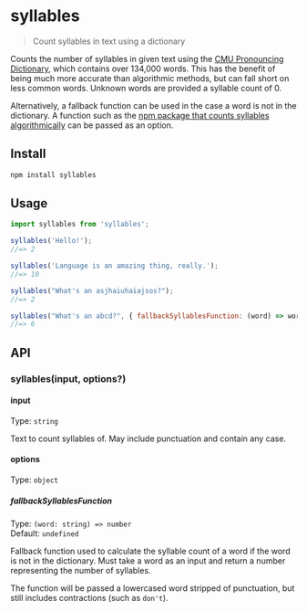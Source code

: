 # syllables

> Count syllables in text using a dictionary

Counts the number of syllables in given text using the [CMU Pronouncing Dictionary](https://www.npmjs.com/package/cmu-pronouncing-dictionary), which contains over 134,000 words. This has the benefit of being much more accurate than algorithmic methods, but can fall short on less common words. Unknown words are provided a syllable count of 0.

Alternatively, a fallback function can be used in the case a word is not in the dictionary. A function such as the [npm package that counts syllables algorithmically](https://www.npmjs.com/package/syllable) can be passed as an option.

## Install

```sh
npm install syllables
```

## Usage

```js
import syllables from 'syllables';

syllables('Hello!');
//=> 2

syllables('Language is an amazing thing, really.');
//=> 10

syllables("What's an asjhaiuhaiajsos?");
//=> 2

syllables("What's an abcd?", { fallbackSyllablesFunction: (word) => word.length });
//=> 6
```

## API

### syllables(input, options?)

#### input

Type: `string`

Text to count syllables of. May include punctuation and contain any case.

#### options

Type: `object`

##### fallbackSyllablesFunction

Type: `(word: string) => number`\
Default: `undefined`

Fallback function used to calculate the syllable count of a word if the word is not in the dictionary. Must take a word as an input and return a number representing the number of syllables.

The function will be passed a lowercased word stripped of punctuation, but still includes contractions (such as `don't`).
